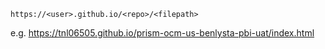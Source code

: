 `https://<user>.github.io/<repo>/<filepath>`

e.g. https://tnl06505.github.io/prism-ocm-us-benlysta-pbi-uat/index.html
